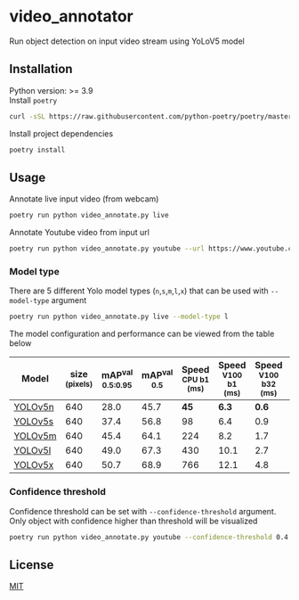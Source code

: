# video_annotator
Run object detection on input video stream using YoLoV5 model
## Installation
Python version: >= 3.9  
Install `poetry`

```bash
curl -sSL https://raw.githubusercontent.com/python-poetry/poetry/master/get-poetry.py | python -
```

Install project dependencies

```bash
poetry install
```

## Usage
Annotate live input video (from webcam)
```bash
poetry run python video_annotate.py live
```
Annotate Youtube video from input url
```bash
poetry run python video_annotate.py youtube --url https://www.youtube.com/watch\?v\=nSblgPqKtwo
```
### Model type
There are 5 different Yolo model types (`n`,`s`,`m`,`l`,`x`) that can be used with `--model-type` argument

```bash
poetry run python video_annotate.py live --model-type l
```
The model configuration and performance can be viewed from the table below

[assets]: https://github.com/ultralytics/yolov5/releases

[TTA]: https://github.com/ultralytics/yolov5/issues/303

|Model |size<br><sup>(pixels) |mAP<sup>val<br>0.5:0.95 |mAP<sup>val<br>0.5 |Speed<br><sup>CPU b1<br>(ms) |Speed<br><sup>V100 b1<br>(ms) |Speed<br><sup>V100 b32<br>(ms) |params<br><sup>(M) |FLOPs<br><sup>@640 (B)
|---                    |---  |---    |---    |---    |---    |---    |---    |---
|[YOLOv5n][assets]      |640  |28.0   |45.7   |**45** |**6.3**|**0.6**|**1.9**|**4.5**
|[YOLOv5s][assets]      |640  |37.4   |56.8   |98     |6.4    |0.9    |7.2    |16.5
|[YOLOv5m][assets]      |640  |45.4   |64.1   |224    |8.2    |1.7    |21.2   |49.0
|[YOLOv5l][assets]      |640  |49.0   |67.3   |430    |10.1   |2.7    |46.5   |109.1
|[YOLOv5x][assets]      |640  |50.7   |68.9   |766    |12.1   |4.8    |86.7   |205.7

### Confidence threshold
Confidence threshold can be set with `--confidence-threshold` argument. Only object with confidence higher than threshold will be visualized
```bash
poetry run python video_annotate.py youtube --confidence-threshold 0.4
```
## License
[MIT](https://choosealicense.com/licenses/mit/)